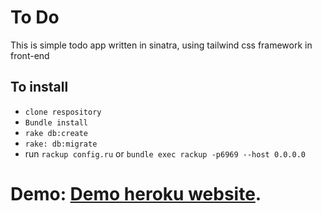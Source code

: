 # To Do
This is simple todo app written in sinatra, using tailwind css framework in front-end


## To install
- ``clone respository``
- ``Bundle install``
- ``rake db:create``
- ``rake: db:migrate``
- run ``rackup config.ru`` or ``bundle exec rackup -p6969 --host 0.0.0.0``


# Demo: [Demo heroku website](https://todosinatra6969.herokuapp.com/).